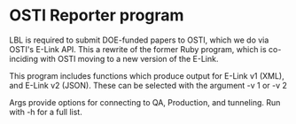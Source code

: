 # OSTI Reporter program
LBL is required to submit DOE-funded papers to OSTI, which we do via OSTI's E-Link API. This a rewrite of the former Ruby program, which is co-inciding with OSTI moving to a new version of the E-Link.

This program includes functions which produce output for E-Link v1 (XML), and E-Link v2 (JSON). These can be selected with the argument -v 1 or -v 2

Args provide options for connecting to QA, Production, and tunneling. Run with -h for a full list. 
